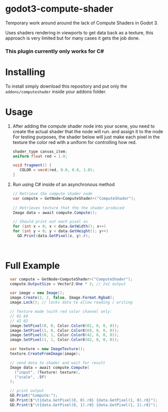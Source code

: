 # godot3-compute-shader

Temporary work around around the lack of Compute Shaders in Godot 3.

Uses shaders rendering in viewports to get data back as a texture, this approach is very limited but for many cases it
gets the job done.

### This plugin currently only works for C#

# Installing

To install simply download this repository and put only the `addons/computeshader`
inside your addons folder.

# Usage

1. After adding the compute shader node into your scene, you need to create the actual shader that the node will run.
   and assign it to the node <br>
   For testing purposes, the shader below will just make each pixel in the texture the color red with a uniform for
   controlling how red.
    ```glsl
    shader_type canvas_item;
    uniform float red = 1.0;
    
    void fragment() {
       COLOR = vec4(red, 0.0, 0.0, 1.0);
   }
   ```
2. Run using C# inside of an asynchronous method
   ```c#
   // Retrieve the compute shader node
   var compute = GetNode<ComputeShader>("ComputeShader");
  
   // Retrieves texture that the the shader produced
   Image data = await compute.Compute();
   
   // Should print out each pixel as 
   for (int x = 0; x < data.GetWidth(); x++)
   for (int y = 0; y < data.GetHeight(); y++)
     GD.Print(data.GetPixel(x, y).r);
 
 
   
   ```

# Full Example

```c#
  var compute = GetNode<ComputeShader>("ComputeShader");
  compute.OutputSize = Vector2.One * 2; // 2x2 output

  var image = new Image();
  image.Create(2, 2, false, Image.Format.Rgba8);
  image.Lock(); // locks data to allow reading / writing

  // Texture made (with red color channel only:
  // 01 69
  // 42 02
  image.SetPixel(0, 0, Color.Color8(01, 0, 0, 0));
  image.SetPixel(1, 0, Color.Color8(69, 0, 0, 0));
  image.SetPixel(0, 1, Color.Color8(42, 0, 0, 0));
  image.SetPixel(1, 1, Color.Color8(02, 0, 0, 0));

  var texture = new ImageTexture();
  texture.CreateFromImage(image);

  // send data to shader and wait for result
  Image data = await compute.Compute(
    ("input", (Texture) texture),
    ("scale", .5f)
  );

  // print output
  GD.Print("Compute:");
  GD.Print($"\t{data.GetPixel(0, 0).r8} {data.GetPixel(1, 0).r8}");
  GD.Print($"\t{data.GetPixel(0, 1).r8} {data.GetPixel(1, 1).r8}");

```
